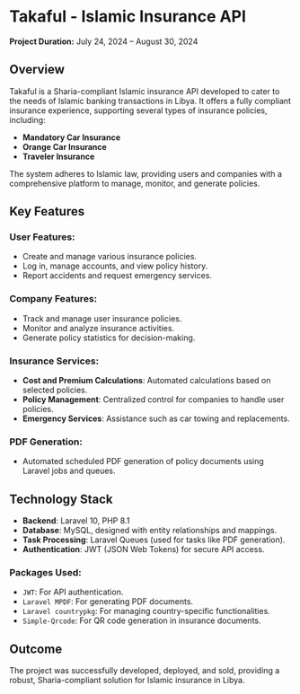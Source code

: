# Takaful - Islamic Insurance API

**Project Duration:** July 24, 2024 – August 30, 2024

## Overview
Takaful is a Sharia-compliant Islamic insurance API developed to cater to the needs of Islamic banking transactions in Libya. It offers a fully compliant insurance experience, supporting several types of insurance policies, including:

- **Mandatory Car Insurance**
- **Orange Car Insurance**
- **Traveler Insurance**

The system adheres to Islamic law, providing users and companies with a comprehensive platform to manage, monitor, and generate policies.

## Key Features
### User Features:
- Create and manage various insurance policies.
- Log in, manage accounts, and view policy history.
- Report accidents and request emergency services.
  
### Company Features:
- Track and manage user insurance policies.
- Monitor and analyze insurance activities.
- Generate policy statistics for decision-making.

### Insurance Services:
- **Cost and Premium Calculations**: Automated calculations based on selected policies.
- **Policy Management**: Centralized control for companies to handle user policies.
- **Emergency Services**: Assistance such as car towing and replacements.

### PDF Generation:
- Automated scheduled PDF generation of policy documents using Laravel jobs and queues.

## Technology Stack
- **Backend**: Laravel 10, PHP 8.1
- **Database**: MySQL, designed with entity relationships and mappings.
- **Task Processing**: Laravel Queues (used for tasks like PDF generation).
- **Authentication**: JWT (JSON Web Tokens) for secure API access.

### Packages Used:
- `JWT`: For API authentication.
- `Laravel MPDF`: For generating PDF documents.
- `Laravel countrypkg`: For managing country-specific functionalities.
- `Simple-Qrcode`: For QR code generation in insurance documents.

## Outcome
The project was successfully developed, deployed, and sold, providing a robust, Sharia-compliant solution for Islamic insurance in Libya.
